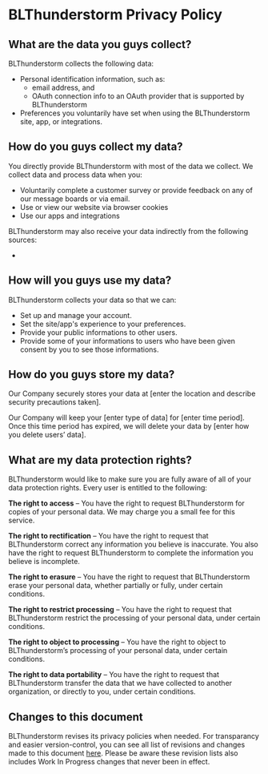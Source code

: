 # BLThunderstorm Privacy Policy

## What are the data you guys collect?
BLThunderstorm collects the following data:
- Personal identification information, such as:
  -  email address, and 
  -  OAuth connection info to an OAuth provider that is supported by BLThunderstorm
- Preferences you voluntarily have set when using the BLThunderstorm site, app, or integrations.

## How do you guys collect my data?
You directly provide BLThunderstorm with most of the data we collect. We collect data and process data when you:

- Voluntarily complete a customer survey or provide feedback on any of our message boards or via email.
- Use or view our website via browser cookies
- Use our apps and integrations

BLThunderstorm may also receive your data indirectly from the following sources:

-

## How will you guys use my data?
BLThunderstorm collects your data so that we can:

- Set up and manage your account.
- Set the site/app's experience to your preferences.
- Provide your public informations to other users.
- Provide some of your informations to users who have been given consent by you to see those informations.

## How do you guys store my data?
Our Company securely stores your data at [enter the location and describe security precautions taken].

Our Company will keep your [enter type of data] for [enter time period]. Once this time period has expired, we will delete your data by [enter how you delete users’ data].

## What are my data protection rights?
BLThunderstorm would like to make sure you are fully aware of all of your data protection rights. Every user is entitled to the following:

**The right to access** – You have the right to request BLThunderstorm for copies of your personal data. We may charge you a small fee for this service.

**The right to rectification** – You have the right to request that BLThunderstorm correct any information you believe is inaccurate. You also have the right to request BLThunderstorm to complete the information you believe is incomplete.

**The right to erasure** – You have the right to request that BLThunderstorm erase your personal data, whether partially or fully, under certain conditions.

**The right to restrict processing** – You have the right to request that BLThunderstorm restrict the processing of your personal data, under certain conditions.

**The right to object to processing** – You have the right to object to BLThunderstorm’s processing of your personal data, under certain conditions.

**The right to data portability** – You have the right to request that BLThunderstorm transfer the data that we have collected to another organization, or directly to you, under certain conditions.

## Changes to this document
BLThunderstorm revises its privacy policies when needed. For transparancy and easier version-control, you can see all list of revisions and changes made to this document [here](https://github.com/BLThunderstorm/BLThunderstorm/commits/terms/docs/privacy.md). Please be aware these revision lists also includes Work In Progress changes that never been in effect.
